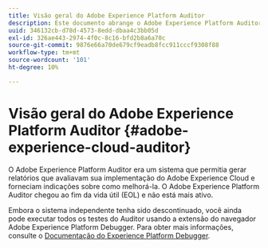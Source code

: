 ```yaml
---
title: Visão geral do Adobe Experience Platform Auditor
description: Este documento abrange o Adobe Experience Platform Auditor e seus sucessores.
uuid: 346132cb-d78d-4573-8edd-dbaa4c3bb05d
exl-id: 326ae443-2974-4f0c-8c16-bfd2b8a6a70c
source-git-commit: 9876e66a70de679cf9eadb8fcc911cccf9308f88
workflow-type: tm+mt
source-wordcount: '101'
ht-degree: 10%

---
```


# Visão geral do Adobe Experience Platform Auditor {#adobe-experience-cloud-auditor}

O Adobe Experience Platform Auditor era um sistema que permitia gerar relatórios que avaliavam sua implementação do Adobe Experience Cloud e forneciam indicações sobre como melhorá-la. O Adobe Experience Platform Auditor chegou ao fim da vida útil (EOL) e não está mais ativo.

Embora o sistema independente tenha sido descontinuado, você ainda pode executar todos os testes do Auditor usando a extensão do navegador Adobe Experience Platform Debugger. Para obter mais informações, consulte o [Documentação do Experience Platform Debugger](https://experienceleague.adobe.com/docs/debugger/using-v2/experience-cloud-debugger.html?lang=pt-BR).
